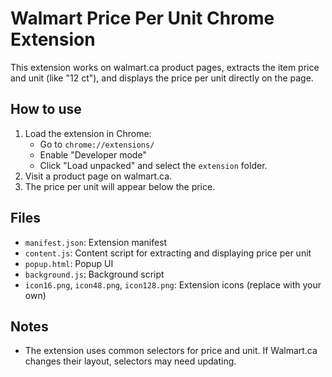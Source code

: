 # Walmart Price Per Unit Chrome Extension

This extension works on walmart.ca product pages, extracts the item price and unit (like "12 ct"), and displays the price per unit directly on the page.

## How to use
1. Load the extension in Chrome:
   - Go to `chrome://extensions/`
   - Enable "Developer mode"
   - Click "Load unpacked" and select the `extension` folder.
2. Visit a product page on walmart.ca.
3. The price per unit will appear below the price.

## Files
- `manifest.json`: Extension manifest
- `content.js`: Content script for extracting and displaying price per unit
- `popup.html`: Popup UI
- `background.js`: Background script
- `icon16.png`, `icon48.png`, `icon128.png`: Extension icons (replace with your own)

## Notes
- The extension uses common selectors for price and unit. If Walmart.ca changes their layout, selectors may need updating.
